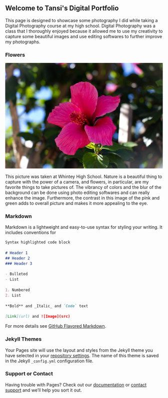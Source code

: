 ## Welcome to Tansi's Digital Portfolio 

This page is designed to showcase some photography I did while taking a Digital Photography course at my high school. Digital Photography was a class that I thoroughly enjoyed because it allowed me to use my creativity to capture some beautiful images and use editing softwares to further improve my photographs. 

### Flowers

![flower](Bright%20Pink%20Flower.jpg)

This picture was taken at Whintey High School. Nature is a beautiful thing to capture with the power of a camera, and flowers, in particular, are my favorite things to take pictures of. The vibrancy of colors and the blur of the background can be done using photo editing softwares and can really enhance the image. Furthermore, the contrast in this image of the pink and green adds to overall picture and makes it more appealing to the eye. 

### Markdown

Markdown is a lightweight and easy-to-use syntax for styling your writing. It includes conventions for

```markdown
Syntax highlighted code block

# Header 1
## Header 2
### Header 3

- Bulleted
- List

1. Numbered
2. List

**Bold** and _Italic_ and `Code` text

[Link](url) and ![Image](src)
```

For more details see [GitHub Flavored Markdown](https://guides.github.com/features/mastering-markdown/).

### Jekyll Themes

Your Pages site will use the layout and styles from the Jekyll theme you have selected in your [repository settings](https://github.com/Tansi2/digitalphotography/settings). The name of this theme is saved in the Jekyll `_config.yml` configuration file.

### Support or Contact

Having trouble with Pages? Check out our [documentation](https://docs.github.com/categories/github-pages-basics/) or [contact support](https://github.com/contact) and we’ll help you sort it out.

